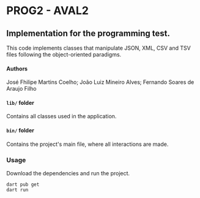 # PROG2 - AVAL2

## Implementation for the programming test.
This code implements classes that manipulate JSON, XML, CSV and TSV files following the object-oriented paradigms.

#### Authors
José Fhilipe Martins Coelho;
João Luiz Mineiro Alves;
Fernando Soares de Araujo Filho

#### ```lib/``` folder

Contains all classes used in the application.

#### ```bin/``` folder

Contains the project's main file, where all interactions are made.

### Usage

Download the dependencies and run the project.

```shellscript
dart pub get
dart run
```